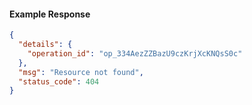 <!-- Code generated for API Clients. DO NOT EDIT. -->

#### Example Response

```json
{
  "details": {
    "operation_id": "op_334AezZZBazU9czKrjXcKNQsS0c"
  },
  "msg": "Resource not found",
  "status_code": 404
}
```

